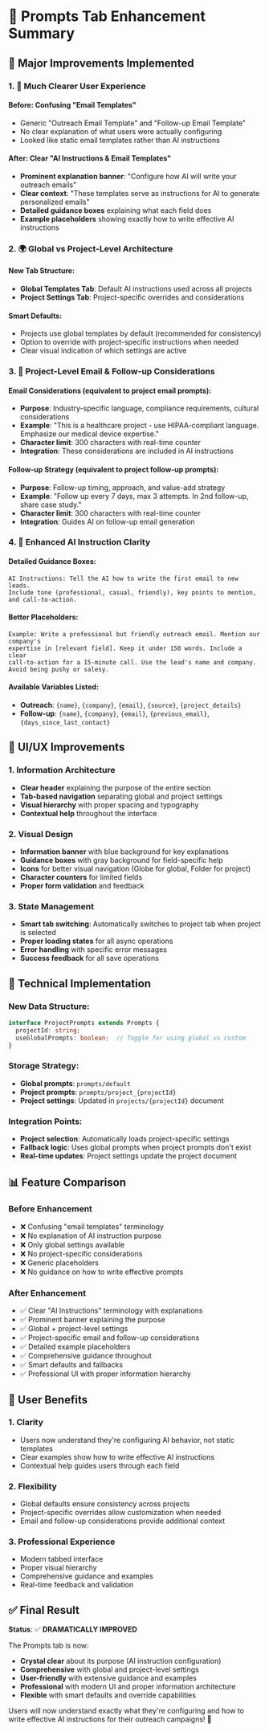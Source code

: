 # 🎯 Prompts Tab Enhancement Summary

## 🚀 **Major Improvements Implemented**

### 1. **📝 Much Clearer User Experience**

#### **Before**: Confusing "Email Templates"
- Generic "Outreach Email Template" and "Follow-up Email Template"
- No clear explanation of what users were actually configuring
- Looked like static email templates rather than AI instructions

#### **After**: Clear "AI Instructions & Email Templates"
- **Prominent explanation banner**: "Configure how AI will write your outreach emails"
- **Clear context**: "These templates serve as instructions for AI to generate personalized emails"
- **Detailed guidance boxes** explaining what each field does
- **Example placeholders** showing exactly how to write effective AI instructions

### 2. **🌍 Global vs Project-Level Architecture**

#### **New Tab Structure**:
- **Global Templates Tab**: Default AI instructions used across all projects
- **Project Settings Tab**: Project-specific overrides and considerations

#### **Smart Defaults**:
- Projects use global templates by default (recommended for consistency)
- Option to override with project-specific instructions when needed
- Clear visual indication of which settings are active

### 3. **🎯 Project-Level Email & Follow-up Considerations**

#### **Email Considerations** (equivalent to project email prompts):
- **Purpose**: Industry-specific language, compliance requirements, cultural considerations
- **Example**: "This is a healthcare project - use HIPAA-compliant language. Emphasize our medical device expertise."
- **Character limit**: 300 characters with real-time counter
- **Integration**: These considerations are included in AI instructions

#### **Follow-up Strategy** (equivalent to project follow-up prompts):
- **Purpose**: Follow-up timing, approach, and value-add strategy
- **Example**: "Follow up every 7 days, max 3 attempts. In 2nd follow-up, share case study."
- **Character limit**: 300 characters with real-time counter
- **Integration**: Guides AI on follow-up email generation

### 4. **🧠 Enhanced AI Instruction Clarity**

#### **Detailed Guidance Boxes**:
```
AI Instructions: Tell the AI how to write the first email to new leads. 
Include tone (professional, casual, friendly), key points to mention, and call-to-action.
```

#### **Better Placeholders**:
```
Example: Write a professional but friendly outreach email. Mention our company's 
expertise in [relevant field]. Keep it under 150 words. Include a clear 
call-to-action for a 15-minute call. Use the lead's name and company. 
Avoid being pushy or salesy.
```

#### **Available Variables Listed**:
- **Outreach**: `{name}`, `{company}`, `{email}`, `{source}`, `{project_details}`
- **Follow-up**: `{name}`, `{company}`, `{email}`, `{previous_email}`, `{days_since_last_contact}`

## 🎨 **UI/UX Improvements**

### **1. Information Architecture**
- **Clear header** explaining the purpose of the entire section
- **Tab-based navigation** separating global and project settings
- **Visual hierarchy** with proper spacing and typography
- **Contextual help** throughout the interface

### **2. Visual Design**
- **Information banner** with blue background for key explanations
- **Guidance boxes** with gray background for field-specific help
- **Icons** for better visual navigation (Globe for global, Folder for project)
- **Character counters** for limited fields
- **Proper form validation** and feedback

### **3. State Management**
- **Smart tab switching**: Automatically switches to project tab when project is selected
- **Proper loading states** for all async operations
- **Error handling** with specific error messages
- **Success feedback** for all save operations

## 🔧 **Technical Implementation**

### **New Data Structure**:
```typescript
interface ProjectPrompts extends Prompts {
  projectId: string;
  useGlobalPrompts: boolean;  // Toggle for using global vs custom
}
```

### **Storage Strategy**:
- **Global prompts**: `prompts/default`
- **Project prompts**: `prompts/project_{projectId}`
- **Project settings**: Updated in `projects/{projectId}` document

### **Integration Points**:
- **Project selection**: Automatically loads project-specific settings
- **Fallback logic**: Uses global prompts when project prompts don't exist
- **Real-time updates**: Project settings update the project document

## 📊 **Feature Comparison**

### **Before Enhancement**
- ❌ Confusing "email templates" terminology
- ❌ No explanation of AI instruction purpose
- ❌ Only global settings available
- ❌ No project-specific considerations
- ❌ Generic placeholders
- ❌ No guidance on how to write effective prompts

### **After Enhancement**
- ✅ Clear "AI Instructions" terminology with explanations
- ✅ Prominent banner explaining the purpose
- ✅ Global + project-level settings
- ✅ Project-specific email and follow-up considerations
- ✅ Detailed example placeholders
- ✅ Comprehensive guidance throughout
- ✅ Smart defaults and fallbacks
- ✅ Professional UI with proper information hierarchy

## 🎯 **User Benefits**

### **1. Clarity**
- Users now understand they're configuring AI behavior, not static templates
- Clear examples show how to write effective AI instructions
- Contextual help guides users through each field

### **2. Flexibility**
- Global defaults ensure consistency across projects
- Project-specific overrides allow customization when needed
- Email and follow-up considerations provide additional context

### **3. Professional Experience**
- Modern tabbed interface
- Proper visual hierarchy
- Comprehensive guidance and examples
- Real-time feedback and validation

## ✅ **Final Result**

**Status**: ✅ **DRAMATICALLY IMPROVED**

The Prompts tab is now:
- **Crystal clear** about its purpose (AI instruction configuration)
- **Comprehensive** with global and project-level settings
- **User-friendly** with extensive guidance and examples
- **Professional** with modern UI and proper information architecture
- **Flexible** with smart defaults and override capabilities

Users will now understand exactly what they're configuring and how to write effective AI instructions for their outreach campaigns! 🎉 